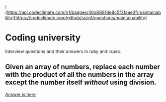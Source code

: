 !(https://api.codeclimate.com/v1/badges/46d6881de8c5f3faae3f/maintainability)[https://codeclimate.com/github/sizief/questions/maintainability]

# Coding university  
Interview questions and their answers in ruby and rspec.   
    
## Given an array of numbers, replace each number with the  product of all the numbers in the array except the number itself *without* using division.  
[Answer is here](https://github.com/sizief/questions/tree/master/array_multiplication)


